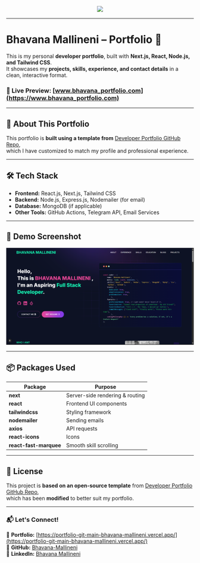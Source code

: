 <p align="center" width="100%">
    <img height="100" src="https://github.com/Bhavana-Mallineni/your-logo.svg">
</p>

---

# **Bhavana Mallineni – Portfolio 🚀**

This is my personal **developer portfolio**, built with **Next.js, React, Node.js, and Tailwind CSS**.  
It showcases my **projects, skills, experience, and contact details** in a clean, interactive format.

### **🔗 Live Preview:** [www.bhavana_portfolio.com](https://www.bhavana_portfolio.com)

---

## **📌 About This Portfolio**
This portfolio is **built using a template from** [Developer Portfolio GitHub Repo](https://github.com/said7388/developer-portfolio),  
which I have customized to match my profile and professional experience.

---

## **🛠 Tech Stack**
- **Frontend:** React.js, Next.js, Tailwind CSS
- **Backend:** Node.js, Express.js, Nodemailer (for email)
- **Database:** MongoDB (if applicable)
- **Other Tools:** GitHub Actions, Telegram API, Email Services

---

## **📸 Demo Screenshot**
![Portfolio Screenshot](./public/image/screen.png)

---

## **📦 Packages Used**
| Package | Purpose |
|---------|---------|
| **next** | Server-side rendering & routing |
| **react** | Frontend UI components |
| **tailwindcss** | Styling framework |
| **nodemailer** | Sending emails |
| **axios** | API requests |
| **react-icons** | Icons |
| **react-fast-marquee** | Smooth skill scrolling |

---

## **📜 License**
This project is **based on an open-source template** from [Developer Portfolio GitHub Repo](https://github.com/said7388/developer-portfolio),  
which has been **modified** to better suit my portfolio.

---

### **📬 Let's Connect!**
🔗 **Portfolio:** [https://portfolio-git-main-bhavana-mallineni.vercel.app/](https://portfolio-git-main-bhavana-mallineni.vercel.app/)  
🔗 **GitHub:** [Bhavana-Mallineni](https://github.com/Bhavana-Mallineni)  
🔗 **LinkedIn:** [Bhavana Mallineni](https://www.linkedin.com/in/bhavana-mallineni-640184210/)  
